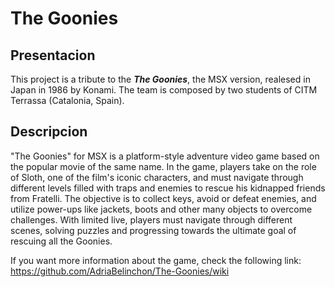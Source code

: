 # The Goonies
## Presentacion
This project is a tribute to the **_The Goonies_**, the MSX version, realesed in Japan in 1986 by Konami. The team is composed by two students of CITM Terrassa (Catalonia, Spain).

## Descripcion
"The Goonies" for MSX is a platform-style adventure video game based on the popular movie of the same name.
In the game, players take on the role of Sloth, one of the film's iconic characters, and must navigate through different levels filled with traps and enemies to rescue his kidnapped friends from Fratelli.
The objective is to collect keys, avoid or defeat enemies, and utilize power-ups like jackets, boots and other many objects to overcome challenges. With limited live, players must navigate through different scenes, solving puzzles and progressing towards the ultimate goal of rescuing all the Goonies.


If you want more information about the game, check the following link: https://github.com/AdriaBelinchon/The-Goonies/wiki
